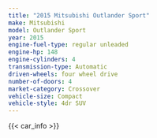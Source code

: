 ```yaml
---
title: "2015 Mitsubishi Outlander Sport"
make: Mitsubishi
model: Outlander Sport
year: 2015
engine-fuel-type: regular unleaded
engine-hp: 148
engine-cylinders: 4
transmission-type: Automatic
driven-wheels: four wheel drive
number-of-doors: 4
market-category: Crossover
vehicle-size: Compact
vehicle-style: 4dr SUV
---
```


{{< car_info >}}
